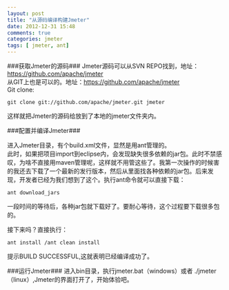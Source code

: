 ```yaml
---
layout: post
title: "从源码编译构建Jmeter"
date: 2012-12-31 15:48
comments: true
categories: jmeter
tags: [ jmeter, ant]
---
```

###获取Jmeter的源码###
Jmeter源码可以从SVN REPO找到，地址：<https://github.com/apache/jmeter>    
从GIT上也是可以的。地址：<https://github.com/apache/jmeter>    
Git clone:   

	git clone git://github.com/apache/jmeter.git jmeter
这样就把Jmeter的源码给放到了本地的jmeter文件夹内。

###配置并编译Jmeter###
<!--more-->
进入Jmeter目录，有个build.xml文件，显然是用ant管理的。   
此时，如果把项目import到eclipse内，会发现缺失很多依赖的jar包。此时不禁感叹，为啥不直接用maven管理呢，这样就不用管这些了。我第一次操作的时候害的我还去下载了一个最新的发行版本，然后从里面找各种依赖的jar包。后来发现，开发者已经为我们想到了这个。执行ant命令就可以直接下载：

	ant download_jars

一段时间的等待后，各种jar包就下载好了。要耐心等待，这个过程要下载很多包的。

接下来吗？直接执行：    

	ant install /ant clean install

提示BUILD SUCCESSFUL,这就表明已经编译成功了。


###运行Jmeter###
进入bin目录，执行jmeter.bat（windows）或者 ./jmeter（linux）,Jmeter的界面打开了，开始体验吧。